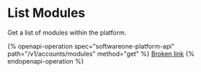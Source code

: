 # List Modules

Get a list of modules within the platform.

{% openapi-operation spec="softwareone-platform-api" path="/v1/accounts/modules" method="get" %}
[Broken link](broken-reference)
{% endopenapi-operation %}
